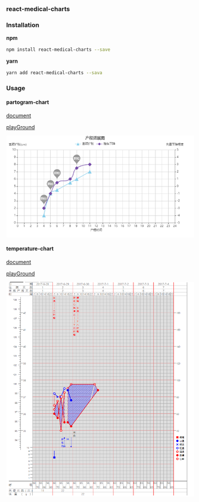### react-medical-charts


### Installation

**npm**

```bash
npm install react-medical-charts --save
```

**yarn**

```bash
yarn add react-medical-charts --sava
```

### Usage
#### partogram-chart
[document](docs/partogram.md)

[playGround](https://codesandbox.io/s/admiring-waterfall-vrlmr?file=/src/App.js)

![preview](docs/partogram.jpg)
#### temperature-chart

[document](docs/temperature.md)

[playGround](https://codesandbox.io/s/elastic-archimedes-7o3ui)

![preview](docs/temperature.jpg)
